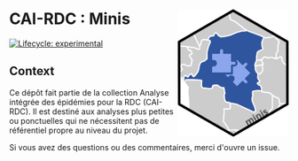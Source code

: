 CAI-RDC : Minis <img src='www/logo.svg' align='right' alt='' width='200' />
====================================================================================================

<!-- badges: start -->
[![Lifecycle:
experimental](https://img.shields.io/badge/lifecycle-experimental-orange.svg)](https://www.tidyverse.org/lifecycle/#experimental)
 <!--badges: end -->



Context
----------------------------------------------------------------------------------------------------
Ce dépôt fait partie de la collection Analyse intégrée des épidémies pour la RDC (CAI-RDC). Il est destiné aux analyses plus petites ou ponctuelles qui ne nécessitent pas de référentiel propre au niveau du projet.

Si vous avez des questions ou des commentaires, merci d'ouvre un issue.

